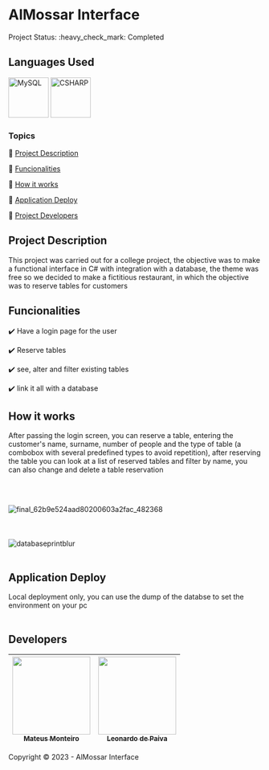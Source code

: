 <h1>AlMossar Interface</h1>
Project Status: :heavy_check_mark: Completed
<br>
<h2>Languages Used</h2>
<p align="left">
  
  <img src="https://cdn.jsdelivr.net/gh/devicons/devicon/icons/mysql/mysql-original-wordmark.svg" width="80" height="80" alt="MySQL"/>             
  <img src="https://cdn.jsdelivr.net/gh/devicons/devicon/icons/csharp/csharp-original.svg" width="80" height="80" alt="CSHARP"/>

          
</p>

### Topics

:small_blue_diamond: [Project Description](#project-description)

:small_blue_diamond: [Funcionalities](#funcionalities)

:small_blue_diamond: [How it works](#how-it-works)

:small_blue_diamond: [Application Deploy](#application-deploy)

:small_blue_diamond: [Project Developers](#developers)


## Project Description 

<p align="justify">
  
This project was carried out for a college project, the objective was to make a functional interface in C# with integration with a database, the theme was free so we decided to make a fictitious restaurant, in which the objective was to reserve tables for customers  <br>
</p>

## Funcionalities

:heavy_check_mark: Have a login page for the user 

:heavy_check_mark: Reserve tables  

:heavy_check_mark: see, alter and filter existing tables 

:heavy_check_mark: link it all with a database

## How it works
 <p>
After passing the login screen, you can reserve a table, entering the customer's name, surname, number of people and the type of table (a combobox with several predefined types to avoid repetition), after reserving the table you can look at a list of reserved tables and filter by name, you can also change and delete a table reservation <br>
</p>
<br>
<br>

![final_62b9e524aad80200603a2fac_482368](https://github.com/Mateus-Oliveira-Monteiro/AlMossar/assets/81173375/93a3b3b2-2b37-4678-9c4c-2e5bbe898d8b)
<br>
<br>
<br>
<br>
![databaseprintblur](https://user-images.githubusercontent.com/81173375/175999885-aaa3bc21-6ea2-419f-b7b1-86aaa619fca9.jpg)
<br>
<br>

## Application Deploy

Local deployment only, you can use the dump of the databse to set the environment on your pc
<br>
<br>

## Developers


| [<img src="https://github.com/Mateus-Oliveira-Monteiro/AlMossar/assets/81173375/331b46cf-aaf1-4826-9111-1f5c97647ec4" width=155><br><sub>Mateus Monteiro </sub>](https://github.com/Mateus-Oliveira-Monteiro) |  [<img src="https://github.com/Mateus-Oliveira-Monteiro/AlMossar/assets/81173375/a9de041f-be44-4fe4-98df-b28536234208" width=155><br><sub>Leonardo de Paiva </sub>](https://github.com/LeonardoBrandao01)
| :---: | :---: 


Copyright :copyright: 2023 - AlMossar Interface
 
  
</span>  
